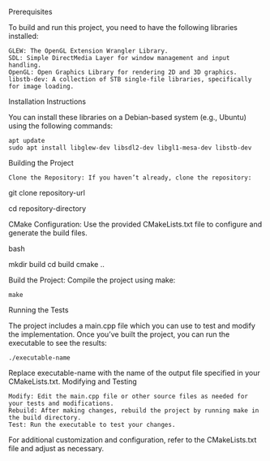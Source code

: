 Prerequisites

To build and run this project, you need to have the following libraries installed:

    GLEW: The OpenGL Extension Wrangler Library.
    SDL: Simple DirectMedia Layer for window management and input handling.
    OpenGL: Open Graphics Library for rendering 2D and 3D graphics.
    libstb-dev: A collection of STB single-file libraries, specifically for image loading.

Installation Instructions

You can install these libraries on a Debian-based system (e.g., Ubuntu) using the following commands:



    apt update
    sudo apt install libglew-dev libsdl2-dev libgl1-mesa-dev libstb-dev

Building the Project

    Clone the Repository: If you haven’t already, clone the repository:


git clone repository-url

cd repository-directory

CMake Configuration: Use the provided CMakeLists.txt file to configure and generate the build files.

bash

mkdir build
cd build
cmake ..

Build the Project: Compile the project using make:


    make

Running the Tests

The project includes a main.cpp file which you can use to test and modify the implementation. Once you’ve built the project, you can run the executable to see the results:


    ./executable-name

Replace executable-name with the name of the output file specified in your CMakeLists.txt.
Modifying and Testing

    Modify: Edit the main.cpp file or other source files as needed for your tests and modifications.
    Rebuild: After making changes, rebuild the project by running make in the build directory.
    Test: Run the executable to test your changes.

For additional customization and configuration, refer to the CMakeLists.txt file and adjust as necessary.